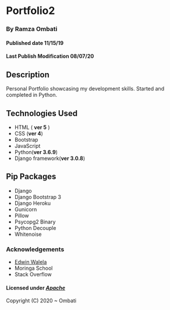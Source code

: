 # Portfolio2

### By **Ramza Ombati**
#### Published date **11/15/19**
#### Last Publish Modification **08/07/20** 


## Description

Personal Portfolio showcasing my development skills.
Started and completed in Python.


## Technologies Used
- HTML ( **ver 5** )
- CSS (**ver 4**)
- Bootstrap
- JavaScript
- Python(**ver 3.6.9**)
- Django framework(**ver 3.0.8**) 

## Pip Packages
- Django
- Django Bootstrap 3
- Django Heroku
- Gunicorn
- Pillow
- Psycopg2 Binary
- Python Decouple
- Whitenoise

### Acknowledgements

- [Edwin Walela](https://github.com/EdwinWalela)
- Moringa School
- Stack Overflow


#### Licensed under [***Apache***](https://github.com/ramza007/Portfolio2/blob/master/LICENSE)

Copyright (C) 2020 ~ Ombati